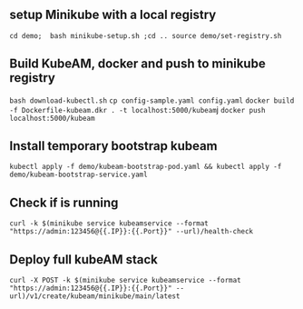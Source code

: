 
## setup Minikube with a local registry
`cd demo;  bash minikube-setup.sh ;cd ..
source demo/set-registry.sh`

## Build KubeAM, docker and push to minikube registry
`bash download-kubectl.sh`
`cp config-sample.yaml config.yaml`
`docker build -f Dockerfile-kubeam.dkr . -t localhost:5000/kubeam`j
`docker push localhost:5000/kubeam`

## Install temporary bootstrap kubeam
`kubectl apply -f demo/kubeam-bootstrap-pod.yaml && kubectl apply -f demo/kubeam-bootstrap-service.yaml`

## Check if is running
`curl -k $(minikube service kubeamservice --format "https://admin:123456@{{.IP}}:{{.Port}}" --url)/health-check`

## Deploy full kubeAM stack
`curl -X POST -k $(minikube service kubeamservice --format "https://admin:123456@{{.IP}}:{{.Port}}" --url)/v1/create/kubeam/minikube/main/latest`
